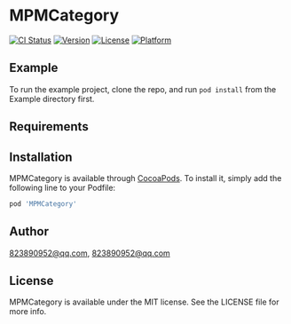 # MPMCategory

[![CI Status](https://img.shields.io/travis/823890952@qq.com/MPMCategory.svg?style=flat)](https://travis-ci.org/823890952@qq.com/MPMCategory)
[![Version](https://img.shields.io/cocoapods/v/MPMCategory.svg?style=flat)](https://cocoapods.org/pods/MPMCategory)
[![License](https://img.shields.io/cocoapods/l/MPMCategory.svg?style=flat)](https://cocoapods.org/pods/MPMCategory)
[![Platform](https://img.shields.io/cocoapods/p/MPMCategory.svg?style=flat)](https://cocoapods.org/pods/MPMCategory)

## Example

To run the example project, clone the repo, and run `pod install` from the Example directory first.

## Requirements

## Installation

MPMCategory is available through [CocoaPods](https://cocoapods.org). To install
it, simply add the following line to your Podfile:

```ruby
pod 'MPMCategory'
```

## Author

823890952@qq.com, 823890952@qq.com

## License

MPMCategory is available under the MIT license. See the LICENSE file for more info.

